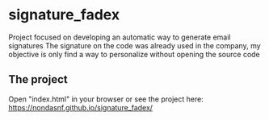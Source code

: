 # signature_fadex
 Project focused on developing an automatic way to generate email signatures
 The signature on the code was already used in the company, my objective is only find a way to personalize without opening the source code 
 ## The project
 Open "index.html" in your browser or see  the project here: https://nondasnf.github.io/signature_fadex/
